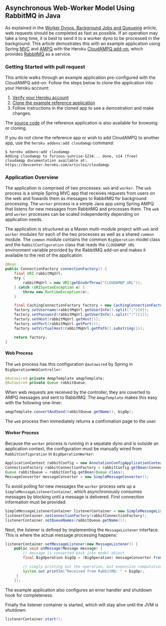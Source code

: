 ## Asynchronous Web-Worker Model Using RabbitMQ in Java

As explained in the [Worker Dynos, Background Jobs and Queueing](background-jobs-queueing) article, web requests
should be completed as fast as possible. If an operation may take a long time, it is best to send it to a worker
dyno to be processed in the background. This article demostrates this with an example application using Spring
[MVC](http://static.springsource.org/spring/docs/current/spring-framework-reference/html/mvc.html) and
[AMPQ](http://www.springsource.org/spring-amqp) with the Heroku [CloudAMPQ add-on](https://addons.heroku.com/cloudamqp),
which provides [RabbitMQ](http://www.rabbitmq.com/) as a service.

### Getting Started with pull request

This article walks through an example application pre-configured with the CloudAMPQ add-on.
Follow the steps below to clone the application into your Heroku account:

1. [Verify your Heroku account](https://heroku.com/confirm)
2. [Clone the example reference application](https://api.heroku.com/myapps/devcenter-java-web-worker/clone)
3. Follow instructions in the cloned app to see a demostration and make changes.

The [source code](https://github.com/heroku/devcenter-java-web-worker) of the reference application is also available for browsing or cloning.

If you do not clone the reference app or wish to add CloudAMPQ to another app, use the `heroku addons:add cloudamqp` command:

```sh-session
$ heroku addons:add cloudamqp
Adding cloudamqp to furious-sunrise-1234... done, v14 (free)
cloudamqp documentation available at: https://devcenter.heroku.com/articles/cloudamqp
```

### Application Overview

The application is comprised of two processes: `web` and `worker`.
The `web` process is a simple Spring MVC app that receives requests from users on the web and fowards them as messages to RabbitMQ for background processing.
The `worker` process is a simple Java app using Spring AMPQ that listens for new messages from RabbitMQ and processes them.
The `web` and `worker` processes can be scaled independently depending on application needs.

The application is structured as a Maven multi-module project with `web` and `worker` modules for each of the two
processes as well as a shared `common` module. The `common` module contains the common `BigOperation` model class and the
`RabbitConfiguration` class that reads the `CLOUDAMQP_URL` environment variable provided by the RabbitMQ add-on and
makes it available to the rest of the application:

```java
@Bean
public ConnectionFactory connectionFactory() {
    final URI rabbitMqUrl;
    try {
        rabbitMqUrl = new URI(getEnvOrThrow("CLOUDAMQP_URL"));
    } catch (URISyntaxException e) {
        throw new RuntimeException(e);
    }

    final CachingConnectionFactory factory = new CachingConnectionFactory();
    factory.setUsername(rabbitMqUrl.getUserInfo().split(":")[0]);
    factory.setPassword(rabbitMqUrl.getUserInfo().split(":")[1]);
    factory.setHost(rabbitMqUrl.getHost());
    factory.setPort(rabbitMqUrl.getPort());
    factory.setVirtualHost(rabbitMqUrl.getPath().substring(1));

    return factory;
}
```

#### Web Process
The `web` process has this configuration `@autowired` by Spring in `BigOperationWebController`:

```java
@Autowired private AmqpTemplate amqpTemplate;
@Autowired private Queue rabbitQueue;
```

When web requests are received by the controller, they are coverted to AMPQ messages and sent to RabbitMQ.
The `AmqpTemplate` makes this easy with the following one-liner:

```java
amqpTemplate.convertAndSend(rabbitQueue.getName(), bigOp);
```

The `web` process then immediately returns a confirmation page to the user.

#### Worker Process

Because the `worker` process is running in a sepatate dyno and is outside an application context,
the configuration must be manually wired from `RabbitConfiguration` in `BigOperationWorker`:

```java
ApplicationContext rabbitConfig = new AnnotationConfigApplicationContext(RabbitConfiguration.class);
ConnectionFactory rabbitConnectionFactory = rabbitConfig.getBean(ConnectionFactory.class);
Queue rabbitQueue = rabbitConfig.getBean(Queue.class);
MessageConverter messageConverter = new SimpleMessageConverter();
```

To avoid polling for new messages the `worker` process sets up a `SimpleMessageListenerContainer`, which asynchronously
consumes messages by blocking until a message is delivered. First connection information must be provided:

```java
SimpleMessageListenerContainer listenerContainer = new SimpleMessageListenerContainer();
listenerContainer.setConnectionFactory(rabbitConnectionFactory);
listenerContainer.setQueueNames(rabbitQueue.getName());
```

 Next, the listener is defined by implementing the `MessageListener` interface. This is where the actual message processing happens:

```java
listenerContainer.setMessageListener(new MessageListener() {
    public void onMessage(Message message) {
        // message is converted back into model object
        final BigOperation bigOp = (BigOperation) messageConverter.fromMessage(message);

        // simply printing out the operation, but expensive computation could happen here
        System.out.println("Received from RabbitMQ: " + bigOp);
     }
    });
```

The example application also configures an error handler and shutdown hook for completeness.

Finally the listener container is started, which will stay alive until the JVM is shutdown:

```java
listenerContainer.start();
```
